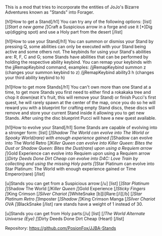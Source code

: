 This is a mod that tries to incorporate the entities of JoJo's Bizarre Adventures known as "Stands" into Forager.


[h1]How to get a Stand[/h1]
You can try any of the following options:
[list]
[*]Start a new game
[*]Craft a Suspicious arrow in a forge and use it
[*]Dig up(digging spot) and use a Holy part from the desert
[/list]


[h1]How to use your Stand[/h1]
You can summon or dismiss your Stand by pressing Q, some abilities can only be executed with your Stand being active and some others not.
The keybinds for using your Stand's abilities are: R, F, C and G; some Stands have abilities that can be performed by holding the respective ability keybind.
You can remap your keybinds with the jjRemapKeybind command, examples:
/jjRemapKeybind summon z (changes your summon keybind to z)
/jjRemapKeybind ability3 h (changes your third ability keybind to h)


[h1]How to get more Stands[/h1]
You can't own more than one Stand at a time, to get more Stands you first need to either find a rokakaka tree and chop it down(eat it's fruit, this will remove your Stand) or finish Pucci's first quest, he will rarely spawn at the center of the map, once you do so he will reward you with a blueprint for crafting empty Stand discs, these discs will remove and store your current Stand inside it allowing you to get new Stands. After using the disc blueprint Pucci will have a new quest available.


[h1]How to evolve your Stand[/h1]
Some Stands are capable of evolving into a stronger form:
[list]
[*]Shadow The World can evolve into The World or Spooky World(rare) with enough experience gained
[*]Shadow can evolve into The World Retro
[*]Killer Queen can evolve into Killer Queen: Bites the Dust or Shadow Queen: Bites the Dust(rare) upon using a Requiem arrow
[*]Gold Experience can evolve into Requiem upon using a Requiem arrow
[*]Dirty Deeds Done Dirt Cheap can evolve into D4C: Love Train by collecting and using the missing Holy parts
[*]Star Platinum can evolve into Star Platinum: The World with enough experience gained or Time Emperor(rare)
[/list]


[u]Stands you can get from a Suspicious arrow:[/u]
[list]
[*]Star Platinum
[*]Shadow The World
[*]Killer Queen
[*]Gold Experience
[*]Sticky Fingers
[*]King Crimson
[*]Silver Chariot
[*]WhiteSnake
[b][i]Rare:[/i][/b]
[*]Star Platinum Retro
[*]Imposter
[*]Shadow
[*]King Crimson Manga
[*]Silver Chariot OVA
[*]BlackSnake
[/list]
rare stands have a weight of 1 instead of 30.

[u]Stands you can get from Holy parts:[/u]
[list]
[*]The World Alternate Universe (Eye)
[*]Dirty Deeds Done Dirt Cheap (Heart)
[/list]


Repository: https://github.com/PosionFox/JJBA-Stands
